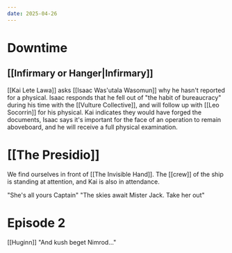 ```yaml
---
date: 2025-04-26
---
```

# Downtime
## [[Infirmary or Hanger|Infirmary]]
[[Kai Lete Lawa]] asks [[Isaac Was'utala Wasomun]] why he hasn't reported for a physical. Isaac responds that he fell out of "the habit of bureaucracy" during his time with the [[Vulture Collective]], and will follow up with [[Leo Socorrin]] for his physical. Kai indicates they would have forged the documents, Isaac says it's important for the face of an operation to remain aboveboard, and he will receive a full physical examination.

# [[The Presidio]]
We find ourselves in front of [[The Invisible Hand]]. The [[crew]] of the ship is standing at attention, and Kai is also in attendance. 

"She's all yours Captain"
"The skies await Mister Jack. Take her out"

# Episode 2


[[Huginn]] 
"And kush beget Nimrod..."